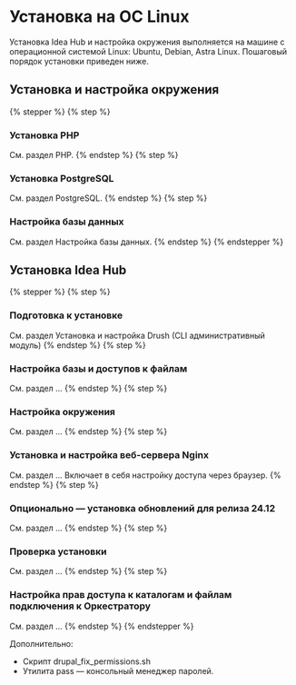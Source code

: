 # Установка на ОС Linux

Установка Idea Hub и настройка окружения выполняется на машине с операционной системой Linux: Ubuntu, Debian, Astra Linux. Пошаговый порядок установки приведен ниже.

## Установка и настройка окружения

{% stepper %}
{% step %}
### Установка PHP 
См. раздел PHP.
{% endstep %}
{% step %}
### Установка PostgreSQL
См. раздел PostgreSQL.
{% endstep %}
{% step %}
### Настройка базы данных
См. раздел Настройка базы данных.
{% endstep %}
{% endstepper %}

## Установка Idea Hub

{% stepper %}
{% step %}
### Подготовка к установке
См. раздел Установка и настройка Drush (CLI административный модуль)
{% endstep %}
{% step %}
### Настройка базы и доступов к файлам
См. раздел ...
{% endstep %}
{% step %}
### Настройка окружения
См. раздел ...
{% endstep %}
{% step %}
### Установка и настройка веб-сервера Nginx
См. раздел ...
Включает в себя настройку доступа через браузер.
{% endstep %}
{% step %}
### Опционально — установка обновлений для релиза 24.12
См. раздел ...
{% endstep %}
{% step %}
### Проверка установки
См. раздел ...
{% endstep %}
{% step %}
### Настройка прав доступа к каталогам и файлам подключения к Оркестратору
См. раздел ...
{% endstep %}
{% endstepper %}

Дополнительно:
* Скрипт drupal_fix_permissions.sh
* Утилита pass — консольный менеджер паролей.
